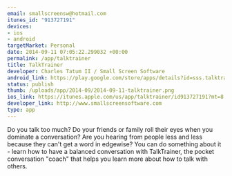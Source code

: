 ```yaml
--- 
email: smallscreensw@hotmail.com
itunes_id: "913727191"
devices: 
- ios
- android
targetMarket: Personal
date: 2014-09-11 07:05:22.299032 +00:00
permalink: /app/talktrainer
title: TalkTrainer
developer: Charles Tatum II / Small Screen Software
android_link: https://play.google.com/store/apps/details?id=sss.talktrainer
status: publish
thumb: /uploads/app/2014-09/2014-09-11-talktrainer.png
ios_link: https://itunes.apple.com/us/app/talktrainer/id913727191?mt=8
developer_link: http://www.smallscreensoftware.com
type: app
---
```


Do you talk too much? Do your friends or family roll their eyes when you dominate a conversation? Are you hearing from people less and less because they can't get a word in edgewise?  You can do something about it - learn how to have a balanced conversation with TalkTrainer, the pocket conversation "coach" that helps you learn more about how to talk with others.
